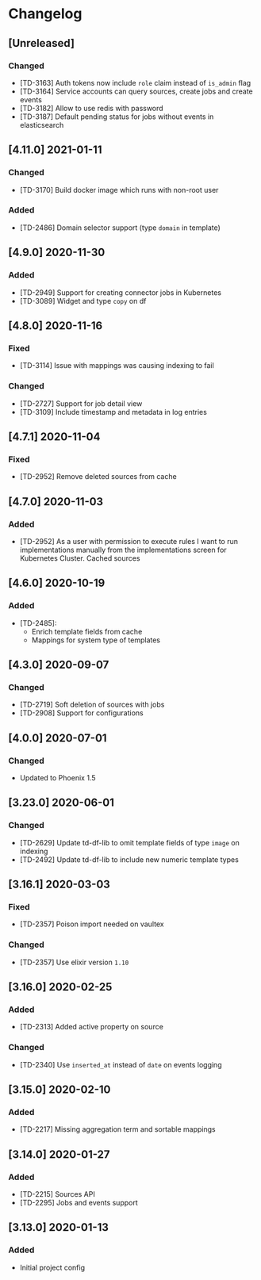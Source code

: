 # Changelog

## [Unreleased]

### Changed

- [TD-3163] Auth tokens now include `role` claim instead of `is_admin` flag
- [TD-3164] Service accounts can query sources, create jobs and create events
- [TD-3182] Allow to use redis with password
- [TD-3187] Default pending status for jobs without events in elasticsearch

## [4.11.0] 2021-01-11

### Changed

- [TD-3170] Build docker image which runs with non-root user

### Added

- [TD-2486] Domain selector support (type `domain` in template)

## [4.9.0] 2020-11-30

### Added

- [TD-2949] Support for creating connector jobs in Kubernetes
- [TD-3089] Widget and type `copy` on df

## [4.8.0] 2020-11-16

### Fixed

- [TD-3114] Issue with mappings was causing indexing to fail

### Changed

- [TD-2727] Support for job detail view
- [TD-3109] Include timestamp and metadata in log entries

## [4.7.1] 2020-11-04

### Fixed

- [TD-2952] Remove deleted sources from cache

## [4.7.0] 2020-11-03

### Added

- [TD-2952] As a user with permission to execute rules I want to run
  implementations manually from the implementations screen for Kubernetes
  Cluster. Cached sources

## [4.6.0] 2020-10-19

### Added

- [TD-2485]:
  - Enrich template fields from cache
  - Mappings for system type of templates

## [4.3.0] 2020-09-07

### Changed

- [TD-2719] Soft deletion of sources with jobs
- [TD-2908] Support for configurations

## [4.0.0] 2020-07-01

### Changed

- Updated to Phoenix 1.5

## [3.23.0] 2020-06-01

### Changed

- [TD-2629] Update td-df-lib to omit template fields of type `image` on indexing
- [TD-2492] Update td-df-lib to include new numeric template types

## [3.16.1] 2020-03-03

### Fixed

- [TD-2357] Poison import needed on vaultex

### Changed

- [TD-2357] Use elixir version `1.10`

## [3.16.0] 2020-02-25

### Added

- [TD-2313] Added active property on source

### Changed

- [TD-2340] Use `inserted_at` instead of `date` on events logging

## [3.15.0] 2020-02-10

### Added

- [TD-2217] Missing aggregation term and sortable mappings

## [3.14.0] 2020-01-27

### Added

- [TD-2215] Sources API
- [TD-2295] Jobs and events support

## [3.13.0] 2020-01-13

### Added

- Initial project config
